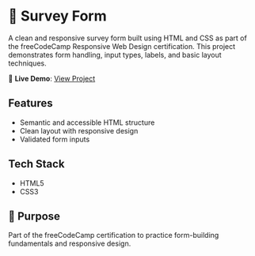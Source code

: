 # 📝 Survey Form

A clean and responsive survey form built using HTML and CSS as part of the freeCodeCamp Responsive Web Design certification. This project demonstrates form handling, input types, labels, and basic layout techniques.

🔗 **Live Demo**: [View Project](https://abdullah-6203.github.io/Survey-Form-Project/)

## Features

- Semantic and accessible HTML structure  
- Clean layout with responsive design  
- Validated form inputs  

## Tech Stack

- HTML5  
- CSS3  


## 🎯 Purpose

Part of the freeCodeCamp certification to practice form-building fundamentals and responsive design.
